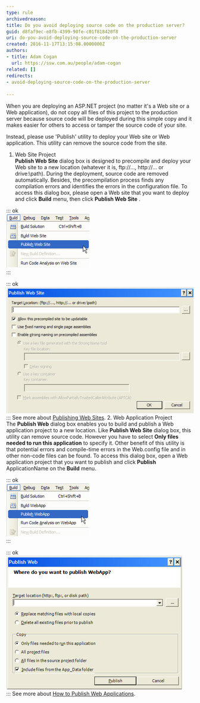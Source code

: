 ```yaml
---
type: rule
archivedreason: 
title: Do you avoid deploying source code on the production server?
guid: d8faf9ec-e8fb-4399-90fe-c01f818420f8
uri: do-you-avoid-deploying-source-code-on-the-production-server
created: 2016-11-17T13:15:08.0000000Z
authors:
- title: Adam Cogan
  url: https://ssw.com.au/people/adam-cogan
related: []
redirects:
- avoid-deploying-source-code-on-the-production-server

---
```


When you are deploying an ASP.NET project (no matter it's a Web site or a Web application), do not copy all files of this project to the production server because source code will be deployed during this simple copy and it makes easier for others to access or tamper the source code of your site.

Instead, please use 'Publish' utility to deploy your Web site or Web application. This utility can remove the source code from the site.

<!--endintro-->

1. Web Site Project<br>          **Publish Web Site** dialog box is designed to precompile and deploy your Web site to a new location (whatever it is, ftp://..., http://... or drive:\path). During the deployment, source code are removed automatically. Besides, the precompilation process finds any compilation errors and identifies the errors in the configuration file.
    To access this dialog box, please open a Web site that you want to deploy and click  **Build** menu, then click  **Publish Web Site** .


::: ok  
![Figure: How to open Publish Web Site dialog box](PublishWebsite.jpg)  
:::


::: ok  
![Figure: Publish Web Site dialog box](PublishWebsiteDialog.JPG)  
:::
    See more about [Publishing Web Sites](https://msdn.microsoft.com/en-us/library/20yh9f1b.aspx).
2. Web Application Project <br>          The  **Publish Web** dialog box enables you to build and publish a Web application project to a new location. Like  **Publish Web Site** dialog box, this utility can remove source code. However you have to select  **Only files needed to run this application** to specify it. Other benefit of this utility is that potential errors and compile-time errors in the Web.config file and in other non-code files can be found.
    To access this dialog box, open a Web application project that you want to publish and click  **Publish** ApplicationName on the  **Build** menu.


::: ok  
![Figure: How to open Publish Web dialog ('WebApp' is the name of this application)](PublishWebApp.jpg)  
:::


::: ok  
![Figure: Publish Web dialog box](PublishWebAppDialog.JPG)  
:::
    See more about [How to Publish Web Applications](https://msdn.microsoft.com/en-us/library/aa983453.aspx).

